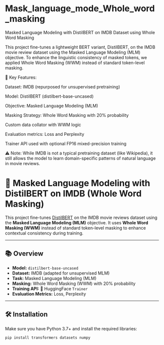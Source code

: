 # Mask_language_mode_Whole_word_masking
Masked Language Modeling with DistilBERT on IMDB Dataset using Whole Word Masking

This project fine-tunes a lightweight BERT variant, DistilBERT, on the IMDB movie review dataset using the Masked Language Modeling (MLM) objective. To enhance the linguistic consistency of masked tokens, we applied Whole Word Masking (WWM) instead of standard token-level masking.

🔧 Key Features:

Dataset: IMDB (repurposed for unsupervised pretraining)

Model: DistilBERT (distilbert-base-uncased)

Objective: Masked Language Modeling (MLM)

Masking Strategy: Whole Word Masking with 20% probability

Custom data collator with WWM logic

Evaluation metrics: Loss and Perplexity

Trainer API used with optional FP16 mixed-precision training

⚠️ Note:
While IMDB is not a typical pretraining dataset (like Wikipedia), it still allows the model to learn domain-specific patterns of natural language in movie reviews.

# 🧠 Masked Language Modeling with DistilBERT on IMDB (Whole Word Masking)

This project fine-tunes [DistilBERT](https://huggingface.co/distilbert-base-uncased) on the IMDB movie reviews dataset using the **Masked Language Modeling (MLM)** objective. It uses **Whole Word Masking (WWM)** instead of standard token-level masking to enhance contextual consistency during training.

---

## 📚 Overview

- **Model:** `distilbert-base-uncased`
- **Dataset:** IMDB (adapted for unsupervised MLM)
- **Task:** Masked Language Modeling (MLM)
- **Masking:** Whole Word Masking (WWM) with 20% probability
- **Training API:** 🤗 HuggingFace `Trainer`
- **Evaluation Metrics:** Loss, Perplexity

---

## 🛠️ Installation

Make sure you have Python 3.7+ and install the required libraries:

```bash
pip install transformers datasets numpy
